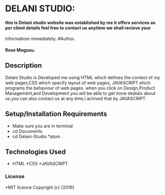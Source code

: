 # DELANI STUDIO:
#### this is Delani studio website was established by me it offers services as per client details feel free to contact us anytime we shall recieve your 
informatiom immediately.
#Author.
#### Rose Mogusu.
## Description
Delani Studio  is Developed me   using  HTML which defines the contect of my web pages,CSS which specify layout of web pages,
JAVASCRIPT ehich programs the behaviour of web pages. when you click on Design,Product Management,and Development 
you will be able to get more deatais about us,you can also contact us at any time,i achived that by JAVASCRIPT.
## Setup/Installation Requirements
* Make sure you are in terminal
* cd Documents
* cd Delani-Studio
*atom .
## Technologies Used
* HTML 
*CSS
*JAVASCRIPT
### License
*MIT licence
Copyright (c) {2019}
